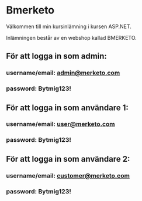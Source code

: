 # Bmerketo

Välkommen till min kursinlämning i kursen ASP.NET.

Inlämningen består av en webshop kallad BMERKETO.

## För att logga in som admin:

### username/email: admin@merketo.com
### password: Bytmig123!


## För att logga in som användare 1:

### username/email: user@merketo.com
### password: Bytmig123!

## För att logga in som användare 2:

### username/email: customer@merketo.com
### password: Bytmig123!
